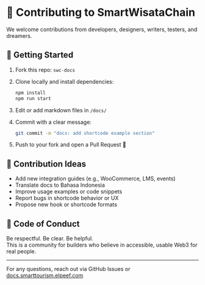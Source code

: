 # 🤝 Contributing to SmartWisataChain

We welcome contributions from developers, designers, writers, testers, and dreamers.

## 🚀 Getting Started

1. Fork this repo: `swc-docs`
2. Clone locally and install dependencies:

   ```bash
   npm install
   npm run start
   ```

3. Edit or add markdown files in `/docs/`
4. Commit with a clear message:

   ```bash
   git commit -m "docs: add shortcode example section"
   ```

5. Push to your fork and open a Pull Request 🚀

## 🧩 Contribution Ideas

- Add new integration guides (e.g., WooCommerce, LMS, events)
- Translate docs to Bahasa Indonesia
- Improve usage examples or code snippets
- Report bugs in shortcode behavior or UX
- Propose new hook or shortcode formats

## 🌸 Code of Conduct

Be respectful. Be clear. Be helpful.  
This is a community for builders who believe in accessible, usable Web3 for real people.

---

For any questions, reach out via GitHub Issues or [docs.smarttourism.elpeef.com](https://docs.smarttourism.elpeef.com)
